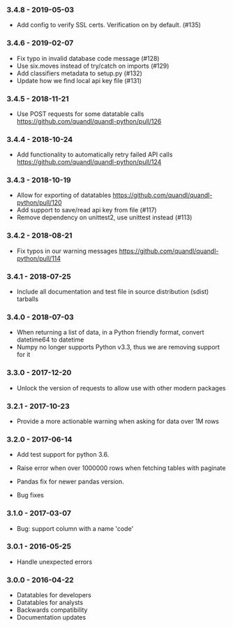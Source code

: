 ### 3.4.8 - 2019-05-03

* Add config to verify SSL certs. Verification on by default. (#135)

### 3.4.6 - 2019-02-07

* Fix typo in invalid database code message (#128)
* Use six.moves instead of try/catch on imports (#129)
* Add classifiers metadata to setup.py (#132)
* Update how we find local api key file (#131)

### 3.4.5 - 2018-11-21

* Use POST requests for some datatable calls https://github.com/quandl/quandl-python/pull/126

### 3.4.4 - 2018-10-24

* Add functionality to automatically retry failed API calls https://github.com/quandl/quandl-python/pull/124

### 3.4.3 - 2018-10-19

* Allow for exporting of datatables https://github.com/quandl/quandl-python/pull/120
* Add support to save/read api key from file (#117)
* Remove dependency on unittest2, use unittest instead (#113)

### 3.4.2 - 2018-08-21

* Fix typos in our warning messages https://github.com/quandl/quandl-python/pull/114

### 3.4.1 - 2018-07-25

* Include all documentation and test file in source distribution (sdist) tarballs

### 3.4.0 - 2018-07-03

* When returning a list of data, in a Python friendly format, convert datetime64 to datetime
* Numpy no longer supports Python v3.3, thus we are removing support for it

### 3.3.0 - 2017-12-20

* Unlock the version of requests to allow use with other modern packages

### 3.2.1 - 2017-10-23

* Provide a more actionable warning when asking for data over 1M rows

### 3.2.0 - 2017-06-14

* Add test support for python 3.6.

* Raise error when over 1000000 rows when fetching tables with paginate

* Pandas fix for newer pandas version.

* Bug fixes

### 3.1.0 - 2017-03-07

* Bug: support column with a name 'code'

### 3.0.1 - 2016-05-25

* Handle unexpected errors

### 3.0.0 - 2016-04-22

* Datatables for developers
* Datatables for analysts
* Backwards compatibility
* Documentation updates
